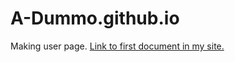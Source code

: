 # A-Dummo.github.io
Making user page.
[Link to first document in my site.](https://a-dummo.github.io/Firstthingimade.html)
